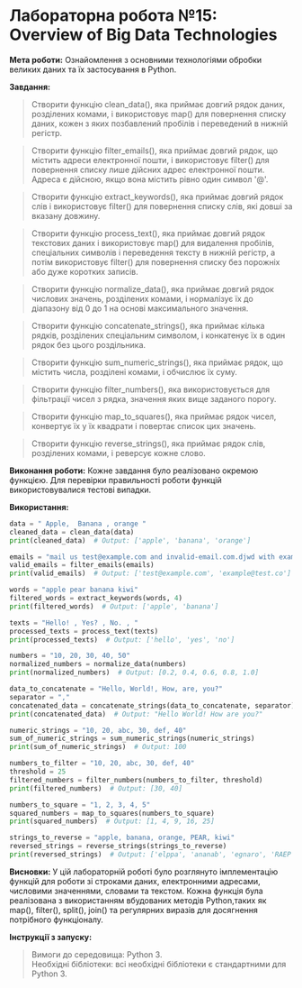 
# Лабораторна робота №15: Overview of Big Data Technologies<br>
**Мета роботи:** Ознайомлення з основними технологіями обробки великих даних та їх застосування в Python.

**Завдання:**<br>
> Створити функцію clean_data(), яка приймає довгий рядок даних, розділених комами, і використовує map() для повернення списку даних, кожен з яких позбавлений пробілів і переведений в нижній регістр.

> Створити функцію filter_emails(), яка приймає довгий рядок, що містить адреси електронної пошти, і використовує filter() для повернення списку лише дійсних адрес електронної пошти. Адреса є дійсною, якщо вона містить рівно один символ '@'.

> Створити функцію extract_keywords(), яка приймає довгий рядок слів і використовує filter() для повернення списку слів, які довші за вказану довжину.

> Створити функцію process_text(), яка приймає довгий рядок текстових даних і використовує map() для видалення пробілів, спеціальних символів і переведення тексту в нижній регістр, а потім використовує filter() для повернення списку без порожніх або дуже коротких записів.

> Створити функцію normalize_data(), яка приймає довгий рядок числових значень, розділених комами, і нормалізує їх до діапазону від 0 до 1 на основі максимального значення.

> Створити функцію concatenate_strings(), яка приймає кілька рядків, розділених спеціальним символом, і конкатенує їх в один рядок без цього роздільника.

> Створити функцію sum_numeric_strings(), яка приймає рядок, що містить числа, розділені комами, і обчислює їх суму.

> Створити функцію filter_numbers(), яка використовується для фільтрації чисел з рядка, значення яких вище заданого порогу.

> Створити функцію map_to_squares(), яка приймає рядок чисел, конвертує їх у їх квадрати і повертає список цих значень.

> Створити функцію reverse_strings(), яка приймає рядок слів, розділених комами, і реверсує кожне слово.

**Виконання роботи:**
Кожне завдання було реалізовано окремою функцією. Для перевірки правильності роботи функцій використовувалися тестові випадки.

**Використання:**<br>

``` Python
data = " Apple,  Banana , orange "
cleaned_data = clean_data(data)
print(cleaned_data)  # Output: ['apple', 'banana', 'orange']

emails = "mail us test@example.com and invalid-email.com.djwd with example@test.co"
valid_emails = filter_emails(emails)
print(valid_emails)  # Output: ['test@example.com', 'example@test.co']

words = "apple pear banana kiwi"
filtered_words = extract_keywords(words, 4)
print(filtered_words)  # Output: ['apple', 'banana']

texts = "Hello! , Yes? , No. , "
processed_texts = process_text(texts)
print(processed_texts)  # Output: ['hello', 'yes', 'no']

numbers = "10, 20, 30, 40, 50"
normalized_numbers = normalize_data(numbers)
print(normalized_numbers)  # Output: [0.2, 0.4, 0.6, 0.8, 1.0]

data_to_concatenate = "Hello, World!, How, are, you?"
separator = ","
concatenated_data = concatenate_strings(data_to_concatenate, separator)
print(concatenated_data)  # Output: "Hello World! How are you?"

numeric_strings = "10, 20, abc, 30, def, 40"
sum_of_numeric_strings = sum_numeric_strings(numeric_strings)
print(sum_of_numeric_strings)  # Output: 100

numbers_to_filter = "10, 20, abc, 30, def, 40"
threshold = 25
filtered_numbers = filter_numbers(numbers_to_filter, threshold)
print(filtered_numbers)  # Output: [30, 40]

numbers_to_square = "1, 2, 3, 4, 5"
squared_numbers = map_to_squares(numbers_to_square)
print(squared_numbers)  # Output: [1, 4, 9, 16, 25]

strings_to_reverse = "apple, banana, orange, PEAR, kiwi"
reversed_strings = reverse_strings(strings_to_reverse)
print(reversed_strings)  # Output: ['elppa', 'ananab', 'egnaro', 'RAEP', 'iwik']

```

**Висновки:** У цій лабораторній роботі було розглянуто імплементацію функцій для роботи зі строками даних, електронними адресами, числовими значеннями, словами та текстом. Кожна функція була реалізована з використанням вбудованих методів Python,таких як map(), filter(), split(), join() та регулярних виразів для досягнення потрібного функціоналу.

**Інструкції з запуску:**
> Вимоги до середовища: Python 3.<br>
> Необхідні бібліотеки: всі необхідні бібліотеки є стандартними для Python 3.
